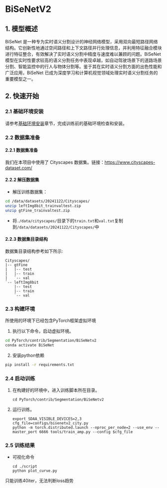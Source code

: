 # BiSeNetV2

## 1. 模型概述

BiSeNet 是一种专为实时语义分割设计的神经网络模型，采用双向最短路径网络结构。它创新性地通过空间路径和上下文路径并行处理信息，并利用特征融合模块进行特征整合，有效解决了实时语义分割中精度与速度难以兼顾的问题。BiSeNet 模型在实时性要求较高的语义分割任务中表现卓越，如自动驾驶场景下的道路场景分割、智能监控中的行人与物体分割等。鉴于其在实时语义分割方面的出色性能和广泛应用，BiSeNet 已成为深度学习和计算机视觉领域处理实时语义分割任务的重要模型之一。

## 2. 快速开始

### 2.1 基础环境安装

请参考[基础环境安装](../../../../doc/Environment.md)章节，完成训练前的基础环境检查和安装。


### 2.2 数据集准备
#### 2.2.1 数据集准备

我们在本项目中使用了 Cityscapes 数据集。链接：https://www.cityscapes-dataset.com/

#### 2.2.2 解压数据集

- 解压训练数据集：

``` bash
cd /data/datasets/20241122/Cityscapes/
unzip leftImg8bit_trainvaltest.zip
unzip gtFine_trainvaltest.zip
```


- 将`./data/cityscapes/`目录下的`train.txt`和`val.txt`复制到`/data/datasets/20241122/Cityscapes/`中 
#### 2.2.3 数据集目录结构

数据集目录结构参考如下所示:

```
Cityscapes/
|-- gtFine
|   |-- test
|   |-- train
|   `-- val
`-- leftImg8bit
    |-- test
    |-- train
    `-- val
```


### 2.3 构建环境
所使用的环境下已经包含PyTorch框架虚拟环境
1. 执行以下命令，启动虚拟环境。
``` bash
cd PyTorch/contrib/Segmentation/BiSeNetv2
conda activate BiSeNet
```
2. 安装python依赖
``` bash
pip install -r requirements.txt
```

### 2.4 启动训练
1. 在构建好的环境中，进入训练脚本所在目录。
    ```
    cd PyTorch/contrib/Segmentation/BiSeNetv2
    ```

2. 运行训练。
    ```
    export SDAA_VISIBLE_DEVICES=2,3
    cfg_file=configs/bisenetv2_city.py
    python -m torch.distributed.launch --nproc_per_node=2 --use_env --master_port 6666 tools/train_amp.py --config $cfg_file
    ```


### 2.5 训练结果

- 可视化命令
    ```
    cd ./script
    python plot_curve.py
    ```
 只能训练40iter，无法判断loss趋势